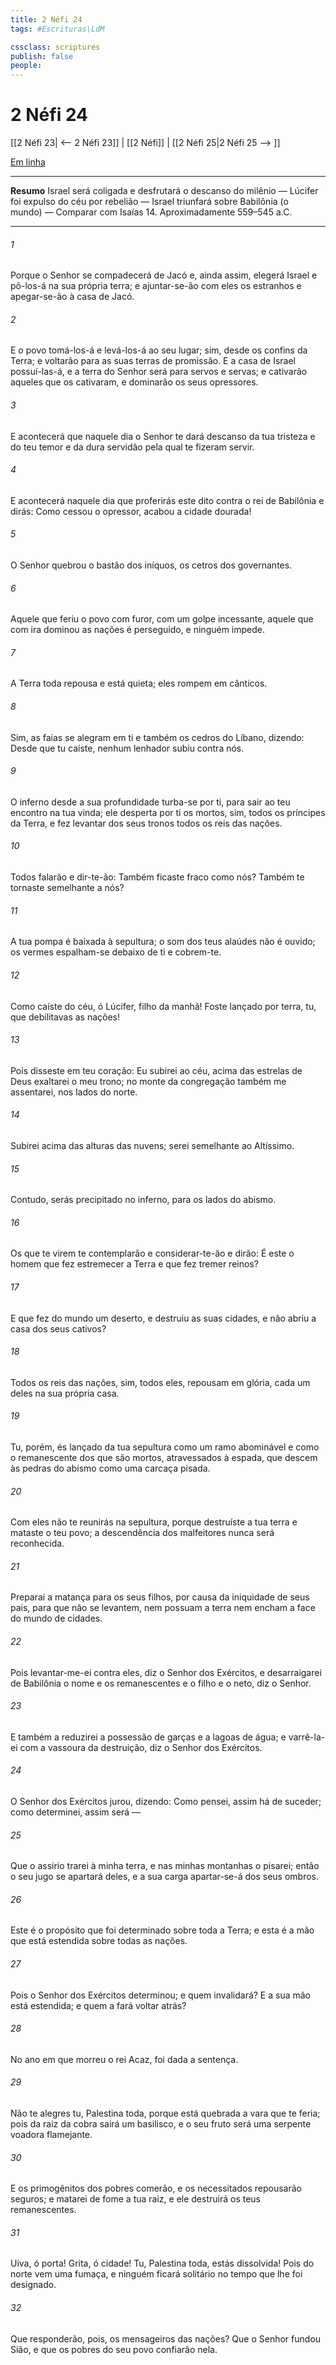 ```yaml
---
title: 2 Néfi 24
tags: #Escrituras\LdM

cssclass: scriptures
publish: false
people:
---
```


# 2 Néfi 24
[[2 Néfi 23| <-- 2 Néfi 23]] | [[2 Néfi]] | [[2 Néfi 25|2 Néfi 25 --> ]]

[Em linha](https://churchofjesuschrist.org/study/scriptures/bofm/2-ne/24?lang=por)

---
__Resumo__
Israel será coligada e desfrutará o descanso do milênio — Lúcifer foi expulso do céu por rebelião — Israel triunfará sobre Babilônia (o mundo) — Comparar com Isaías 14. Aproximadamente 559–545 a.C.

---
###### 1 
Porque o Senhor se compadecerá de Jacó e, ainda assim, elegerá Israel e pô-los-á na sua própria terra; e ajuntar-se-ão com eles os estranhos e apegar-se-ão à casa de Jacó.

###### 2 
E o povo tomá-los-á e levá-los-á ao seu lugar; sim, desde os confins da Terra; e voltarão para as suas terras de promissão. E a casa de Israel possuí-las-á, e a terra do Senhor será para servos e servas; e cativarão aqueles que os cativaram, e dominarão os seus opressores.

###### 3 
E acontecerá que naquele dia o Senhor te dará descanso da tua tristeza e do teu temor e da dura servidão pela qual te fizeram servir.

###### 4 
E acontecerá naquele dia que proferirás este dito contra o rei de Babilônia e dirás: Como cessou o opressor, acabou a cidade dourada!

###### 5 
O Senhor quebrou o bastão dos iníquos, os cetros dos governantes.

###### 6 
Aquele que feriu o povo com furor, com um golpe incessante, aquele que com ira dominou as nações é perseguido, e ninguém impede.

###### 7 
A Terra toda repousa e está quieta; eles rompem em cânticos.

###### 8 
Sim, as faias se alegram em ti e também os cedros do Líbano, dizendo: Desde que tu caíste, nenhum lenhador subiu contra nós.

###### 9 
O inferno desde a sua profundidade turba-se por ti, para sair ao teu encontro na tua vinda; ele desperta por ti os mortos, sim, todos os príncipes da Terra, e fez levantar dos seus tronos todos os reis das nações.

###### 10 
Todos falarão e dir-te-ão: Também ficaste fraco como nós? Também te tornaste semelhante a nós?

###### 11 
A tua pompa é baixada à sepultura; o som dos teus alaúdes não é ouvido; os vermes espalham-se debaixo de ti e cobrem-te.

###### 12 
Como caíste do céu, ó Lúcifer, filho da manhã! Foste lançado por terra, tu, que debilitavas as nações!

###### 13 
Pois disseste em teu coração: Eu subirei ao céu, acima das estrelas de Deus exaltarei o meu trono; no monte da congregação também me assentarei, nos lados do norte.

###### 14 
Subirei acima das alturas das nuvens; serei semelhante ao Altíssimo.

###### 15 
Contudo, serás precipitado no inferno, para os lados do abismo.

###### 16 
Os que te virem te contemplarão e considerar-te-ão e dirão: É este o homem que fez estremecer a Terra e que fez tremer reinos?

###### 17 
E que fez do mundo um deserto, e destruiu as suas cidades, e não abriu a casa dos seus cativos?

###### 18 
Todos os reis das nações, sim, todos eles, repousam em glória, cada um deles na sua própria casa.

###### 19 
Tu, porém, és lançado da tua sepultura como um ramo abominável e como o remanescente dos que são mortos, atravessados à espada, que descem às pedras do abismo como uma carcaça pisada.

###### 20 
Com eles não te reunirás na sepultura, porque destruíste a tua terra e mataste o teu povo; a descendência dos malfeitores nunca será reconhecida.

###### 21 
Preparai a matança para os seus filhos, por causa da iniquidade de seus pais, para que não se levantem, nem possuam a terra nem encham a face do mundo de cidades.

###### 22 
Pois levantar-me-ei contra eles, diz o Senhor dos Exércitos, e desarraigarei de Babilônia o nome e os remanescentes e o filho e o neto, diz o Senhor.

###### 23 
E também a reduzirei a possessão de garças e a lagoas de água; e varrê-la-ei com a vassoura da destruição, diz o Senhor dos Exércitos.

###### 24 
O Senhor dos Exércitos jurou, dizendo: Como pensei, assim há de suceder; como determinei, assim será —

###### 25 
Que o assírio trarei à minha terra, e nas minhas montanhas o pisarei; então o seu jugo se apartará deles, e a sua carga apartar-se-á dos seus ombros.

###### 26 
Este é o propósito que foi determinado sobre toda a Terra; e esta é a mão que está estendida sobre todas as nações.

###### 27 
Pois o Senhor dos Exércitos determinou; e quem invalidará? E a sua mão está estendida; e quem a fará voltar atrás?

###### 28 
No ano em que morreu o rei Acaz, foi dada a sentença.

###### 29 
Não te alegres tu, Palestina toda, porque está quebrada a vara que te feria; pois da raiz da cobra sairá um basilisco, e o seu fruto será uma serpente voadora flamejante.

###### 30 
E os primogênitos dos pobres comerão, e os necessitados repousarão seguros; e matarei de fome a tua raiz, e ele destruirá os teus remanescentes.

###### 31 
Uiva, ó porta! Grita, ó cidade! Tu, Palestina toda, estás dissolvida! Pois do norte vem uma fumaça, e ninguém ficará solitário no tempo que lhe foi designado.

###### 32 
Que responderão, pois, os mensageiros das nações? Que o Senhor fundou Sião, e que os pobres do seu povo confiarão nela.

